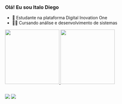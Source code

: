 ### Olá! Eu sou Italo Diego

- 🌱 Estudante na plataforma Digital Inovation One
- 👨‍🎓 Cursando análise e desenvolvimento de sistemas

<div>
    <a href="https://github.com/italodiiego">
    <img height="180em" src="https://github-readme-stats.vercel.app/api?username=italodiiego&show_icons=true&theme=dark&include_all_commits=true&count_private=true"/>
    <img height="180em" src="https://github-readme-stats.vercel.app/api/top-langs/?username=italodiiego&layout=compact&langs_count=8&theme=dark"/>
</div>
  
  ##
  
  <div>
    <a href = "mailto:italodiiego@gmail.com"><img src="https://img.shields.io/badge/Gmail-D14836?style=for-the-badge&logo=gmail&logoColor=white" target="_blank"></a>
    <a href="https://www.linkedin.com/in/italo-diego-2661231aa/" target="_blank"><img src="https://img.shields.io/badge/-LinkedIn-%230077B5?style=for-the-badge&logo=linkedin&logoColor=white" target="_blank"></a> 
  </div>  
